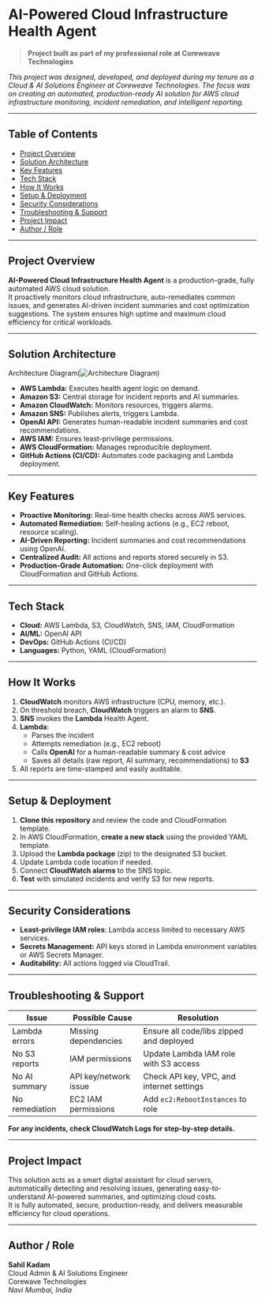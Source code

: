 # AI-Powered Cloud Infrastructure Health Agent

> **Project built as part of my professional role at Coreweave Technologies**

_This project was designed, developed, and deployed during my tenure as a Cloud & AI Solutions Engineer at Coreweave Technologies. The focus was on creating an automated, production-ready AI solution for AWS cloud infrastructure monitoring, incident remediation, and intelligent reporting._

---

## Table of Contents

- [Project Overview](#project-overview)
- [Solution Architecture](#solution-architecture)
- [Key Features](#key-features)
- [Tech Stack](#tech-stack)
- [How It Works](#how-it-works)
- [Setup & Deployment](#setup--deployment)
- [Security Considerations](#security-considerations)
- [Troubleshooting & Support](#troubleshooting--support)
- [Project Impact](#project-impact)
- [Author / Role](#author--role)

---

## Project Overview

**AI-Powered Cloud Infrastructure Health Agent** is a production-grade, fully automated AWS cloud solution.  
It proactively monitors cloud infrastructure, auto-remediates common issues, and generates AI-driven incident summaries and cost optimization suggestions. The system ensures high uptime and maximum cloud efficiency for critical workloads.

---

## Solution Architecture

Architecture Diagram(![Architecture Diagram](https://sdmntprwestus3.oaiusercontent.com/files/00000000-6924-61fd-bf86-466c61f1c432/raw?se=2025-06-26T09%3A53%3A59Z&sp=r&sv=2024-08-04&sr=b&scid=e1e2a013-f1dd-5d41-b6ca-84352c627eb6&skoid=30ec2761-8f41-44db-b282-7a0f8809659b&sktid=a48cca56-e6da-484e-a814-9c849652bcb3&skt=2025-06-25T21%3A10%3A32Z&ske=2025-06-26T21%3A10%3A32Z&sks=b&skv=2024-08-04&sig=JXExSqSzv5W4nxr8lEFjJxRzmG3CTLzn5wHdHxYX8RQ%3D)) <!-- Replace with actual image path in your repo -->

- **AWS Lambda:** Executes health agent logic on demand.
- **Amazon S3:** Central storage for incident reports and AI summaries.
- **Amazon CloudWatch:** Monitors resources, triggers alarms.
- **Amazon SNS:** Publishes alerts, triggers Lambda.
- **OpenAI API:** Generates human-readable incident summaries and cost recommendations.
- **AWS IAM:** Ensures least-privilege permissions.
- **AWS CloudFormation:** Manages reproducible deployment.
- **GitHub Actions (CI/CD):** Automates code packaging and Lambda deployment.

---

## Key Features

- **Proactive Monitoring:** Real-time health checks across AWS services.
- **Automated Remediation:** Self-healing actions (e.g., EC2 reboot, resource scaling).
- **AI-Driven Reporting:** Incident summaries and cost recommendations using OpenAI.
- **Centralized Audit:** All actions and reports stored securely in S3.
- **Production-Grade Automation:** One-click deployment with CloudFormation and GitHub Actions.

---

## Tech Stack

- **Cloud:** AWS Lambda, S3, CloudWatch, SNS, IAM, CloudFormation
- **AI/ML:** OpenAI API
- **DevOps:** GitHub Actions (CI/CD)
- **Languages:** Python, YAML (CloudFormation)

---

## How It Works

1. **CloudWatch** monitors AWS infrastructure (CPU, memory, etc.).
2. On threshold breach, **CloudWatch** triggers an alarm to **SNS**.
3. **SNS** invokes the **Lambda** Health Agent.
4. **Lambda**:
   - Parses the incident
   - Attempts remediation (e.g., EC2 reboot)
   - Calls **OpenAI** for a human-readable summary & cost advice
   - Saves all details (raw report, AI summary, recommendations) to **S3**
5. All reports are time-stamped and easily auditable.

---

## Setup & Deployment

1. **Clone this repository** and review the code and CloudFormation template.
2. In AWS CloudFormation, **create a new stack** using the provided YAML template.
3. Upload the **Lambda package** (zip) to the designated S3 bucket.
4. Update Lambda code location if needed.
5. Connect **CloudWatch alarms** to the SNS topic.
6. **Test** with simulated incidents and verify S3 for new reports.

---

## Security Considerations

- **Least-privilege IAM roles**: Lambda access limited to necessary AWS services.
- **Secrets Management:** API keys stored in Lambda environment variables or AWS Secrets Manager.
- **Auditability:** All actions logged via CloudTrail.

---

## Troubleshooting & Support

| Issue              | Possible Cause                | Resolution                                 |
|--------------------|------------------------------|--------------------------------------------|
| Lambda errors      | Missing dependencies          | Ensure all code/libs zipped and deployed   |
| No S3 reports      | IAM permissions               | Update Lambda IAM role with S3 access      |
| No AI summary      | API key/network issue         | Check API key, VPC, and internet settings  |
| No remediation     | EC2 IAM permissions           | Add `ec2:RebootInstances` to role          |

**For any incidents, check CloudWatch Logs for step-by-step details.**

---

## Project Impact

This solution acts as a smart digital assistant for cloud servers, automatically detecting and resolving issues, generating easy-to-understand AI-powered summaries, and optimizing cloud costs.  
It is fully automated, secure, production-ready, and delivers measurable efficiency for cloud operations.

---

## Author / Role

**Sahil Kadam**  
Cloud Admin & AI Solutions Engineer  
Corewave Technologies  
_Navi Mumbai, India_


